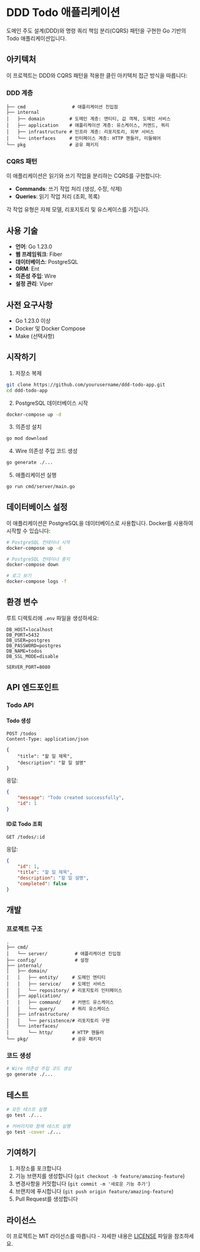 # DDD Todo 애플리케이션

도메인 주도 설계(DDD)와 명령 쿼리 책임 분리(CQRS) 패턴을 구현한 Go 기반의 Todo 애플리케이션입니다.

## 아키텍처

이 프로젝트는 DDD와 CQRS 패턴을 적용한 클린 아키텍처 접근 방식을 따릅니다:

### DDD 계층
```
├── cmd                 # 애플리케이션 진입점
├── internal           
│   ├── domain         # 도메인 계층: 엔티티, 값 객체, 도메인 서비스
│   ├── application    # 애플리케이션 계층: 유스케이스, 커맨드, 쿼리
│   ├── infrastructure # 인프라 계층: 리포지토리, 외부 서비스
│   └── interfaces     # 인터페이스 계층: HTTP 핸들러, 미들웨어
└── pkg                # 공유 패키지
```

### CQRS 패턴
이 애플리케이션은 읽기와 쓰기 작업을 분리하는 CQRS를 구현합니다:
- **Commands**: 쓰기 작업 처리 (생성, 수정, 삭제)
- **Queries**: 읽기 작업 처리 (조회, 목록)

각 작업 유형은 자체 모델, 리포지토리 및 유스케이스를 가집니다.

## 사용 기술

- **언어**: Go 1.23.0
- **웹 프레임워크**: Fiber
- **데이터베이스**: PostgreSQL
- **ORM**: Ent
- **의존성 주입**: Wire
- **설정 관리**: Viper

## 사전 요구사항

- Go 1.23.0 이상
- Docker 및 Docker Compose
- Make (선택사항)

## 시작하기

1. 저장소 복제
```bash
git clone https://github.com/yourusername/ddd-todo-app.git
cd ddd-todo-app
```

2. PostgreSQL 데이터베이스 시작
```bash
docker-compose up -d
```

3. 의존성 설치
```bash
go mod download
```

4. Wire 의존성 주입 코드 생성
```bash
go generate ./...
```

5. 애플리케이션 실행
```bash
go run cmd/server/main.go
```

## 데이터베이스 설정

이 애플리케이션은 PostgreSQL을 데이터베이스로 사용합니다. Docker를 사용하여 시작할 수 있습니다:

```bash
# PostgreSQL 컨테이너 시작
docker-compose up -d

# PostgreSQL 컨테이너 중지
docker-compose down

# 로그 보기
docker-compose logs -f
```

## 환경 변수

루트 디렉토리에 `.env` 파일을 생성하세요:

```env
DB_HOST=localhost
DB_PORT=5432
DB_USER=postgres
DB_PASSWORD=postgres
DB_NAME=todos
DB_SSL_MODE=disable

SERVER_PORT=8080
```

## API 엔드포인트

### Todo API

#### Todo 생성
```http
POST /todos
Content-Type: application/json

{
    "title": "할 일 제목",
    "description": "할 일 설명"
}
```

응답:
```json
{
    "message": "Todo created successfully",
    "id": 1
}
```

#### ID로 Todo 조회
```http
GET /todos/:id
```

응답:
```json
{
    "id": 1,
    "title": "할 일 제목",
    "description": "할 일 설명",
    "completed": false
}
```

## 개발

### 프로젝트 구조
```
.
├── cmd/
│   └── server/          # 애플리케이션 진입점
├── config/              # 설정
├── internal/
│   ├── domain/
│   │   ├── entity/     # 도메인 엔티티
│   │   ├── service/    # 도메인 서비스
│   │   └── repository/ # 리포지토리 인터페이스
│   ├── application/
│   │   ├── command/    # 커맨드 유스케이스
│   │   └── query/      # 쿼리 유스케이스
│   ├── infrastructure/
│   │   └── persistence/# 리포지토리 구현
│   └── interfaces/
│       └── http/       # HTTP 핸들러
└── pkg/                # 공유 패키지
```

### 코드 생성
```bash
# Wire 의존성 주입 코드 생성
go generate ./...
```

## 테스트

```bash
# 모든 테스트 실행
go test ./...

# 커버리지와 함께 테스트 실행
go test -cover ./...
```

## 기여하기

1. 저장소를 포크합니다
2. 기능 브랜치를 생성합니다 (`git checkout -b feature/amazing-feature`)
3. 변경사항을 커밋합니다 (`git commit -m '새로운 기능 추가'`)
4. 브랜치에 푸시합니다 (`git push origin feature/amazing-feature`)
5. Pull Request를 생성합니다

## 라이선스

이 프로젝트는 MIT 라이선스를 따릅니다 - 자세한 내용은 [LICENSE](LICENSE) 파일을 참조하세요.

